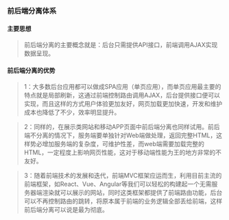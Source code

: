 ### 前后端分离体系

#### 主要思想
> 前后端分离的主要概念就是：后台只需提供API接口，前端调用AJAX实现数据呈现。

#### 前后端分离的优势

> 1：大多数后台应用都可以做成SPA应用（单页应用），而单页应用最主要的特点就是局部刷新，这通过前端控制路由调用AJAX，后台提供接口便可以实现，而且这样的方式用户体验更加友好，网页加载更加快速，开发和维护成本也降低了不少，效率明显提升。

> 2：同样的，在展示类网站和移动APP页面中前后端分离也同样试用。前后端不分离的情况下，服务端要单独针对Web端做处理，返回完整HTML，这样势必增加服务端的复杂度，可维护性差，而web端需要加载完整的HTML，一定程度上影响网页性能，这对于移动端性能为王的地方非常的不友好。

> 3：随着前端技术的发展和迭代，前端MVC框架应运而生，利用目前主流的前端框架，如React、Vue、Angular等我们可以轻松的构建起一个无需服务器端渲染就可以展示的网站，同时这类框架都提供了前端路由功能，后台可以不再控制路由的跳转，将原本属于前端的业务逻辑全部丢给前端，这样前后端分离可以说是最为彻底。

